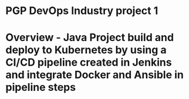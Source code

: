 # PGP DevOps Industry project 1
# Overview - Java Project build and deploy to Kubernetes by using a CI/CD pipeline created in Jenkins and integrate Docker and Ansible in pipeline steps
